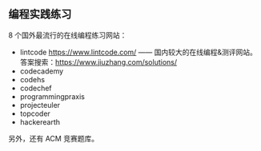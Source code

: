 ## 编程实践练习

8 个国外最流行的在线编程练习网站：
* lintcode https://www.lintcode.com/ —— 国内较大的在线编程&测评网站。答案搜索：https://www.jiuzhang.com/solutions/
* codecademy
* codehs
* codechef
* programmingpraxis
* projecteuler
* topcoder
* hackerearth

另外，还有 ACM 竞赛题库。

